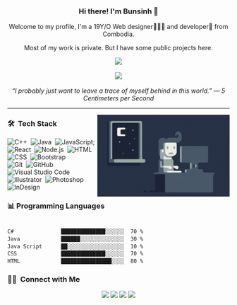 <div align="center">
  <h3> Hi there!  I'm Bunsinh 👋 </h3>
  <p> Welcome to my profile, I'm a 19Y/O Web designer🧑🏻‍💻 and developer🎯 from Combodia. </p>
  <p> Most of my work is private. But I have some public projects here. </p>
  <a href="mailto:ngovbunsinh@gmail.com"><img src="https://img.shields.io/badge/-ngovbunsinh@gmail.com-D14836?style=flat-square&logo=Gmail&logoColor=white"/></a>
  
  <!-- [![](https://img.shields.io/badge/-Manolo%20Edge-blue?logo=linkedin&style=flat-square)](https://www.linkedin.com/in/manolo-edge-584856116/) -->

</div>

<!------------------------------------------------------------------------------------------------------------------------------------------------->

<p align="center"><img src="https://w.wallhaven.cc/full/nr/wallhaven-nrowq1.jpg" width="80%"/></p>
<p align="center"><i>“I probably just want to leave a trace of myself behind in this world.” ― 5 Centimeters per Second</i></p>

---
<!--
<details>
  <summary>📃 My Resume</summary>

### Education

- 📖 **Computer Science**\
📆 10/2021 - present\
📍 **Thang Long University** - Hoang Mai, Hanoi, Vietnam

### Experience

<img align="right" src="https://img.shields.io/badge/Figma-F24E1E?style=flat&logo=figma&logoColor=white"/>
<img align="right" src="https://img.shields.io/badge/node.js-6DA55F?style=flat&logo=node.js&logoColor=white"/>
<img align="right" src="https://img.shields.io/badge/Next.js-black?style=flat&logo=next.js&logoColor=white"/>
<img align="right" src="https://img.shields.io/badge/TypeScript-007ACC?style=flat&logo=typescript&logoColor=white"/>


- 👨‍💻 **Frontend Web Intern**\
📆 07/2023 - present\
📍 **MQ ICT Solutions** - Hoang Mai, Hanoi, Vietnam
</details> 
-->

<!------------------------------------------------------------------------------------------------------------------------------------------------->
<img alt="Night Coding" src="https://raw.githubusercontent.com/AVS1508/AVS1508/master/assets/Night-Coding.gif" align="right"/>

### 🛠 &nbsp;Tech Stack

<!-- ![Python](https://img.shields.io/badge/-Python-333333?style=flat&logo=python)&nbsp; -->
<!-- ![R (Statistics)](https://img.shields.io/badge/-R-333333?style=flat&logo=R&logoColor=276DC3)&nbsp -->
![C++](https://img.shields.io/badge/-C++-333333?style=flat&logo=C%2B%2B&logoColor=00599C)&nbsp;
![Java](https://img.shields.io/badge/-Java-333333?style=flat&logo=Java&logoColor=FFA518)&nbsp;
![JavaScript](https://img.shields.io/badge/-JavaScript-333333?style=flat&logo=javascript); <br>
![React](https://img.shields.io/badge/-React-333333?style=flat&logo=react)&nbsp;
![Node.js](https://img.shields.io/badge/-Node.js-333333?style=flat&logo=node.js)&nbsp;
![HTML](https://img.shields.io/badge/-HTML-333333?style=flat&logo=HTML5)&nbsp;
![CSS](https://img.shields.io/badge/-CSS-333333?style=flat&logo=CSS3&logoColor=1572B6)&nbsp;
![Bootstrap](https://img.shields.io/badge/-Bootstrap-333333?style=flat&logo=bootstrap&logoColor=563D7C) <br>
![Git](https://img.shields.io/badge/-Git-333333?style=flat&logo=git)&nbsp;
![GitHub](https://img.shields.io/badge/-GitHub-333333?style=flat&logo=github)&nbsp; <br>
![Visual Studio Code](https://img.shields.io/badge/-Visual%20Studio%20Code-333333?style=flat&logo=visual-studio-code&logoColor=007ACC)&nbsp; <br>
![Illustrator](https://img.shields.io/badge/-Illustrator-333333?style=flat&logo=adobe-illustrator)&nbsp;
![Photoshop](https://img.shields.io/badge/-Photoshop-333333?style=flat&logo=adobe-photoshop)&nbsp;
![InDesign](https://img.shields.io/badge/-InDesign-333333?style=flat&logo=adobe-indesign)

<!------------------------------------------------------------------------------------------------------------------------------------------------->


### 📊 Programming Languages

<!--START_SECTION-->

```txt

C#               ██████████████░░░░░░  70 %
Java             ██████░░░░░░░░░░░░░░  30 %
Java Script      ██░░░░░░░░░░░░░░░░░░  10 %
CSS              ██████████████░░░░░░  70 %
HTML             ████████████████░░░░  80 %

```

<!------------------------------------------------------------------------------------------------------------------------------------------------->
### 🤝🏻 &nbsp;Connect with Me

<p align="center">
<a href="mailto:ngovbunsinh@gmail.com"><img src="https://img.shields.io/badge/-ngovbunsinh@gmail.com-D14836?style=flat-square&logo=Gmail&logoColor=white"/></a>  
<a href="https://www.linkedin.com/in/nam-woon-2b982027b"><img src="https://img.shields.io/badge/-NamWoon-0077B5?style=flat-square&logo=Linkedin&logoColor=white"/></a>
<a href="https://facebook.com/AVS1508"><img src="https://img.shields.io/badge/-@AVS1508-1877F2?style=flat-square&logo=Facebook&logoColor=white"/></a>
<a href="https://instagram.com/adityavs_"><img src="https://img.shields.io/badge/-@adityavs__-E4405F?style=flat-square&logo=Instagram&logoColor=white"/></a>

</p>

<!----------------------------------------------------------------------------->



<!--END_SECTION-->
